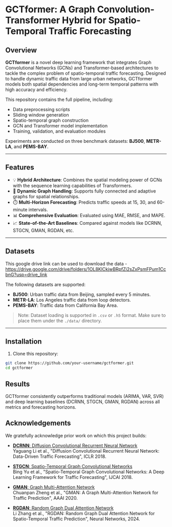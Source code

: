 # GCTformer: A Graph Convolution-Transformer Hybrid for Spatio-Temporal Traffic Forecasting

## Overview

**GCTformer** is a novel deep learning framework that integrates Graph Convolutional Networks (GCNs) and Transformer-based architectures to tackle the complex problem of spatio-temporal traffic forecasting. Designed to handle dynamic traffic data from large urban networks, GCTformer models both spatial dependencies and long-term temporal patterns with high accuracy and efficiency.

This repository contains the full pipeline, including:
- Data preprocessing scripts
- Sliding window generation
- Spatio-temporal graph construction
- GCN and Transformer model implementation
- Training, validation, and evaluation modules

Experiments are conducted on three benchmark datasets: **BJ500**, **METR-LA**, and **PEMS-BAY**.

---

## Features

- 💡 **Hybrid Architecture**: Combines the spatial modeling power of GCNs with the sequence learning capabilities of Transformers.
- 🧠 **Dynamic Graph Handling**: Supports fully connected and adaptive graphs for spatial relationships.
- ⏱️ **Multi-Horizon Forecasting**: Predicts traffic speeds at 15, 30, and 60-minute intervals.
- 📊 **Comprehensive Evaluation**: Evaluated using MAE, RMSE, and MAPE.
- 📈 **State-of-the-Art Baselines**: Compared against models like DCRNN, STGCN, GMAN, RGDAN, etc.

---

## Datasets

This google drive link can be used to download the data - https://drive.google.com/drive/folders/1OL8KlCkjwBRpfZi2sZxPsmFPum1CcbnG?usp=drive_link

The following datasets are supported:
- **BJ500**: Urban traffic data from Beijing, sampled every 5 minutes.
- **METR-LA**: Los Angeles traffic data from loop detectors.
- **PEMS-BAY**: Traffic data from California Bay Area.

> Note: Dataset loading is supported in `.csv` or `.h5` format. Make sure to place them under the `./data/` directory.

---

## Installation

1. Clone this repository:

```bash
git clone https://github.com/your-username/gctformer.git
cd gctformer
```

## Results

GCTformer consistently outperforms traditional models (ARIMA, VAR, SVR) and deep learning baselines (DCRNN, STGCN, GMAN, RGDAN) across all metrics and forecasting horizons.


## Acknowledgements

We gratefully acknowledge prior work on which this project builds:

- [**DCRNN**: Diffusion Convolutional Recurrent Neural Network](https://github.com/liyaguang/DCRNN)  
  Yaguang Li et al., "Diffusion Convolutional Recurrent Neural Network: Data-Driven Traffic Forecasting", ICLR 2018.

- [**STGCN**: Spatio-Temporal Graph Convolutional Networks](https://github.com/nnzhan/Graph-WaveNet)  
  Bing Yu et al., "Spatio-Temporal Graph Convolutional Networks: A Deep Learning Framework for Traffic Forecasting", IJCAI 2018.

- [**GMAN**: Graph Multi-Attention Network](https://github.com/zhengchuanpan/GMAN)  
  Chuanpan Zheng et al., "GMAN: A Graph Multi-Attention Network for Traffic Prediction", AAAI 2020.

- [**RGDAN**: Random Graph Dual Attention Network](https://doi.org/10.1016/j.neunet.2024.106093)  
  Li Zhang et al., "RGDAN: Random Graph Dual Attention Network for Spatio-Temporal Traffic Prediction", Neural Networks, 2024.


